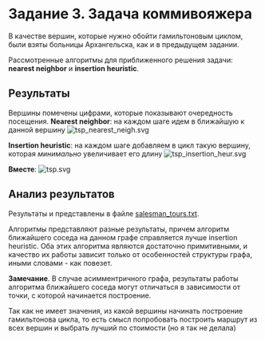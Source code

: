 # Задание 3. Задача коммивояжера

В качестве вершин, которые нужно обойти гамильтоновым циклом,
были взяты больницы Архангельска, как и в предыдущем задании.

Рассмотренные алгоритмы для приближенного решения задачи:
**nearest neighbor** и **insertion heuristic**.

## Результаты
Вершины помечены цифрами, которые показывают очередность посещения.
**Nearest neighbor**: на каждом шаге идем в ближайшую к данной
вершину
![tsp_nearest_neigh.svg](./tsp_nearest_neigh.svg)

**Insertion heuristic**: на каждом шаге добавляем в цикл такую
вершину, которая *минимально* увеличивает его длину
![tsp_insertion_heur.svg](./tsp_insertion_heur.svg)

**Вместе**:
![tsp.svg](./tsp.svg)

## Анализ результатов
Результаты и представлены в файле [salesman_tours.txt](./salesman_tours.txt).

Алгоритмы представляют разные результаты, причем алгоритм
ближайшего соседа на данном графе справляется лучше
insertion heuristic. Оба этих алгоритма являются достаточно
примитивными, и качество их работы зависит только от особенностей
структуры графа, иными словами - как повезет.

**Замечание**. В случае асимментричного графа, результаты
работы алгоритма ближайшего соседа могут отличаться в
зависимости от точки, с которой начинается построение.

Так как не имеет значения, из какой вершины
начинать построение гамильтонова цикла, то есть смысл попробовать построить маршрут из всех
вершин и выбрать лучший по стоимости (но я так не делала)
